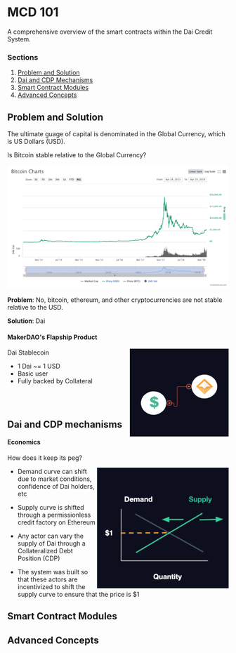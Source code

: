 # MCD 101

A comprehensive overview of the smart contracts within the Dai Credit System.

### Sections
1. [Problem and Solution](#problem-and-solution)
2. [Dai and CDP Mechanisms](#dai-and-cdp-mechanisms)
3. [Smart Contract Modules](#smart-contract-modules)
4. [Advanced Concepts](#advanced-concepts)

## Problem and Solution
The ultimate guage of capital is denominated in the Global Currency, which is US Dollars (USD).

Is Bitcoin stable relative to the Global Currency?

![bitcoinChart](./pictures/bitcoinChart.png)

**Problem**: No, bitcoin, ethereum, and other cryptocurrencies are not stable relative to the USD.

**Solution**: Dai

#### MakerDAO's Flapship Product

<img align="right" width="225" height="200" src="./pictures/daipeg.png">

Dai Stablecoin
* 1 Dai ~= 1 USD
* Basic user
* Fully backed by Collateral





<br/>
<br/>

## Dai and CDP mechanisms

#### Economics
How does it keep its peg?

<img align="right" width="300" height="275" padding="30" src="./pictures/supplyDemand.png">

- Demand curve can shift due to market conditions, confidence of Dai holders, etc

- Supply curve is shifted through a permissionless credit factory on Ethereum

- Any actor can vary the supply of Dai through a Collateralized Debt Position (CDP)

- The system was built so that these actors are incentivized to shift the supply curve to ensure that the price is $1


## Smart Contract Modules

## Advanced Concepts
